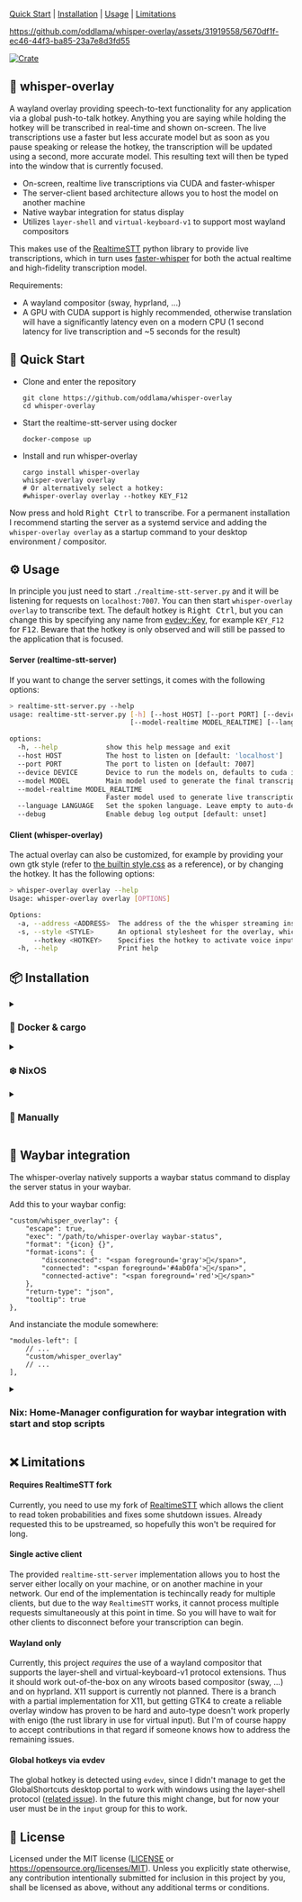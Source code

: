 [Quick Start](#-quick-start) \| [Installation](#-installation) \| [Usage](#-usage) \| [Limitations](#-limitations)

https://github.com/oddlama/whisper-overlay/assets/31919558/5670df1f-ec46-44f3-ba85-23a7e8d3fd55

[![Crate](https://img.shields.io/crates/v/embedded-devices.svg)](https://crates.io/crates/embedded-devices)

## 💬 whisper-overlay

A wayland overlay providing speech-to-text functionality for any application via a global push-to-talk hotkey.
Anything you are saying while holding the hotkey will be transcribed in real-time and shown on-screen.
The live transcriptions use a faster but less accurate model but as soon as you pause speaking or release
the hotkey, the transcription will be updated using a second, more accurate model.
This resulting text will then be typed into the window that is currently focused.

- On-screen, realtime live transcriptions via CUDA and faster-whisper
- The server-client based architecture allows you to host the model on another machine
- Native waybar integration for status display
- Utilizes `layer-shell` and `virtual-keyboard-v1` to support most wayland compositors

This makes use of the [RealtimeSTT](https://github.com/KoljaB/RealtimeSTT) python library to provide
live transcriptions, which in turn uses [faster-whisper](https://github.com/SYSTRAN/faster-whisper)
for both the actual realtime and high-fidelity transcription model.

Requirements:

- A wayland compositor (sway, hyprland, ...)
- A GPU with CUDA support is highly recommended, otherwise translation will have a significantly latency even
  on a modern CPU (1 second latency for live transcription and ~5 seconds for the result)

## 🚀 Quick Start

- Clone and enter the repository
  ```
  git clone https://github.com/oddlama/whisper-overlay
  cd whisper-overlay
  ```

- Start the realtime-stt-server using docker
  ```
  docker-compose up
  ```

- Install and run whisper-overlay
  ```
  cargo install whisper-overlay
  whisper-overlay overlay
  # Or alternatively select a hotkey:
  #whisper-overlay overlay --hotkey KEY_F12
  ```

Now press and hold <kbd>Right Ctrl</kbd> to transcribe. For a permanent installation
I recommend starting the server as a systemd service and adding the `whisper-overlay overlay`
as a startup command to your desktop environment / compositor.

## ⚙️ Usage

In principle you just need to start `./realtime-stt-server.py` and it will be listening for requests on `localhost:7007`.
You can then start `whisper-overlay overlay` to transcribe text. The default hotkey is <kbd>Right Ctrl</kbd>,
but you can change this by specifying any name from [evdev::Key](https://docs.rs/evdev/latest/evdev/struct.Key.html),
for example `KEY_F12` for <kbd>F12</kbd>. Beware that the hotkey is only observed and will still be passed to the application that is focused.

#### Server (realtime-stt-server)

If you want to change the server settings, it comes with the following options:

```bash
> realtime-stt-server.py --help
usage: realtime-stt-server.py [-h] [--host HOST] [--port PORT] [--device DEVICE] [--model MODEL]
                              [--model-realtime MODEL_REALTIME] [--language LANGUAGE] [--debug]

options:
  -h, --help            show this help message and exit
  --host HOST           The host to listen on [default: 'localhost']
  --port PORT           The port to listen on [default: 7007]
  --device DEVICE       Device to run the models on, defaults to cuda if available, else cpu [default: 'cuda']
  --model MODEL         Main model used to generate the final transcription [default: 'large-v3']
  --model-realtime MODEL_REALTIME
                        Faster model used to generate live transcriptions [default: 'base']
  --language LANGUAGE   Set the spoken language. Leave empty to auto-detect. [default: '']
  --debug               Enable debug log output [default: unset]
```

#### Client (whisper-overlay)

The actual overlay can also be customized, for example by providing your own gtk style
(refer to [the builtin style.css](./src/style.css) as a reference), or by changing the hotkey.
It has the following options:

```bash
> whisper-overlay overlay --help
Usage: whisper-overlay overlay [OPTIONS]

Options:
  -a, --address <ADDRESS>  The address of the the whisper streaming instance (host:port) [default: localhost:7007]
  -s, --style <STYLE>      An optional stylesheet for the overlay, which replaces the internal style
      --hotkey <HOTKEY>    Specifies the hotkey to activate voice input. You can use any key or button name from [evdev::Key](https://docs.rs/evdev/latest/evdev/struct.Key.html) [default: KEY_RIGHTCTRL]
  -h, --help               Print help
```

## 📦 Installation

<details>
<summary>

### 🐳 Docker & cargo
</summary>

For a quick and simple install, you can run the server using docker and
install the overlay directly via cargo:

```bash
git clone https://github.com/oddlama/whisper-overlay
cd whisper-overlay

# Start realtime-stt-server
docker-compose up

# Install and run overlay
cargo install whisper-overlay
whisper-overlay overlay
```

</details>
<details>
<summary>

### ❄️ NixOS
</summary>

This application comes with both a NixOS module and a Home Manager module.
If you just want the packages, there's also an overlay available which is automatically
added by the two modules. If you want to run the service at all times, use the NixOS module (e.g. if running on a network host).
If you want to be able to start and stop the service as your user, use the home manager module.

In any case, add this flake as an input:

```nix
{
  inputs = {
    # ...
    whisper-overlay.url = "github:oddlama/whisper-overlay";
    whisper-overlay.inputs.nixpkgs.follows = "nixpkgs";
  };
}
```

#### Home Manager service

Import the HomeManager module exposed by this flake to your configuration,
and set `services.realtime-stt-server.enable` in your user configuration.

```nix
# This is a home-manager config module
{
  imports = [
    inputs.whisper-overlay.homeManagerModules.default
  ];

  # Also make sure to enable cuda support in nixpkgs, otherwise transcription will
  # be painfully slow. But be prepared to let your computer build packages for 2-3 hours.
  nixpkgs.config.cudaSupport = true;

  # Enable the user service
  services.realtime-stt-server.enable = true;
  # If you want to automatically start the service with your graphical session,
  # enable this too. If you want to start and stop the service on demand to save
  # resources, don't enable this and use `systemctl --user <start|stop> realtime-stt-server`.
  services.realtime-stt-server.autoStart = true;

  # Add the whisper-overlay package so you can start it manually.
  # Alternatively add it to the autostart of your display environment or window manager.
  home.packages = [pkgs.whisper-overlay];
}
```

#### NixOS service

Import the NixOS module exposed by this flake to your configuration,
and set `services.realtime-stt-server.enable`.
You can also add the whisper-overlay package to your system or user,
so you can start it with your desktop environment or window manager.

```nix
# This is a NixOS config module
{
  imports = [
    inputs.whisper-overlay.nixosModules.default
  ];

  # Also make sure to enable cuda support in nixpkgs, otherwise transcription will
  # be painfully slow. But be prepared to let your computer build packages for 2-3 hours.
  nixpkgs.config.cudaSupport = true;

  # Start the service and expose the port to your local network.
  services.realtime-stt-server.enable = true;
  services.realtime-stt-server.openFirewall = true;

  # If you are running this system-wide on your local machine,
  # Add the whisper-overlay package so you can start the overlayit manually.
  # Alternatively add it to the autostart of your display environment or window manager.
  environment.systemPackages = [pkgs.whisper-overlay];
}
```

</details>
<details>
<summary>

### 🧰 Manually
</summary>

First, install and start the server:

```bash
# Create virtualenv
python -m venv venv
source venv/bin/activate

# Install RealtimeSTT (fork)
# Follow this for GPU support:
# https://github.com/KoljaB/RealtimeSTT?tab=readme-ov-file#gpu-support-with-cuda-recommended
git clone https://github.com/oddlama/RealtimeSTT
cd RealtimeSTT
pip install -r requirements.txt
cd ..

# Run server script
git clone https://github.com/oddlama/whisper-overlay
python ./realtime-stt-server.py
```

Second, start the overlay by tunning the client from source:

```bash
# Clone repository (or reuse the previous checkout)
git clone https://github.com/oddlama/whisper-overlay
cargo build --release
./target/release/whisper-overlay overlay
```

</details>

## 🌟 Waybar integration

The whisper-overlay natively supports a waybar status command to
display the server status in your waybar.

Add this to your waybar config:

```jsonc
"custom/whisper_overlay": {
    "escape": true,
    "exec": "/path/to/whisper-overlay waybar-status",
    "format": "{icon} {}",
    "format-icons": {
        "disconnected": "<span foreground='gray'></span>",
        "connected": "<span foreground='#4ab0fa'></span>",
        "connected-active": "<span foreground='red'></span>"
    },
    "return-type": "json",
    "tooltip": true
},
```

And instanciate the module somewhere:

```jsonc
"modules-left": [
    // ...
    "custom/whisper_overlay"
    // ...
],
```

<details>
<summary>

### Nix: Home-Manager configuration for waybar integration with start and stop scripts
</summary>

Here's how I'd recommend to use the waybar module, showing the current status as a colored dot
while allowing you to toggle the server on and off with a right-click.

```nix
programs.waybar.settings.main."custom/whisper_overlay" = {
  tooltip = true;
  format = "{icon}";
  format-icons = {
    disconnected = "<span foreground='gray'></span>";
    connected = "<span foreground='#4ab0fa'></span>";
    connected-active = "<span foreground='red'></span>";
  };
  return-type = "json";
  exec = "${lib.getExe pkgs.whisper-overlay} waybar-status";
  on-click-right = lib.getExe (pkgs.writeShellApplication {
    name = "toggle-realtime-stt-server";
    runtimeInputs = [
      pkgs.systemd
      pkgs.libnotify
    ];
    text = ''
      if systemctl --user is-active --quiet realtime-stt-server; then
        systemctl --user stop realtime-stt-server.service
        notify-send "Stopped realtime-stt-server" "⛔ Stopped" --transient || true
      else
        systemctl --user start realtime-stt-server.service
        notify-send "Started realtime-stt-server" "✅ Started" --transient || true
      fi
    '';
  });
  escape = true;
};
```

</details>

## ❌ Limitations

#### Requires RealtimeSTT fork

Currently, you need to use my fork of [RealtimeSTT](https://github.com/oddlama/RealtimeSTT) which allows the client
to read token probabilities and fixes some shutdown issues. Already requested this to be upstreamed,
so hopefully this won't be required for long.

#### Single active client

The provided `realtime-stt-server` implementation allows you to host the server either locally on your machine, or on another machine
in your network. Our end of the implementation is techincally ready for multiple clients, but due to the way `RealtimeSTT` works, it cannot process
multiple requests simultaneously at this point in time. So you will have to wait for other clients to disconnect before your transcription can begin.

#### Wayland only

Currently, this project _requires_ the use of a wayland compositor that supports the layer-shell and virtual-keyboard-v1 protocol extensions.
Thus it should work out-of-the-box on any wlroots based compositor (sway, ...) and on hyprland. X11 support is currently not planned.
There is a branch with a partial implementation for X11, but getting GTK4 to create a reliable overlay window has proven to be hard and
auto-type doesn't work properly with enigo (the rust library in use for virtual input). But I'm of course happy to accept contributions
in that regard if someone knows how to address the remaining issues.

#### Global hotkeys via evdev

The global hotkey is detected using `evdev`, since I didn't manage to get the GlobalShortcuts desktop portal
to work with windows using the layer-shell protocol ([related issue](https://github.com/bilelmoussaoui/ashpd/issues/213)).
In the future this might change, but for now your user must be in the `input` group for this to work.

## 📜 License

Licensed under the MIT license ([LICENSE](LICENSE) or <https://opensource.org/licenses/MIT>).
Unless you explicitly state otherwise, any contribution intentionally
submitted for inclusion in this project by you, shall be licensed as above, without any additional terms or conditions.
